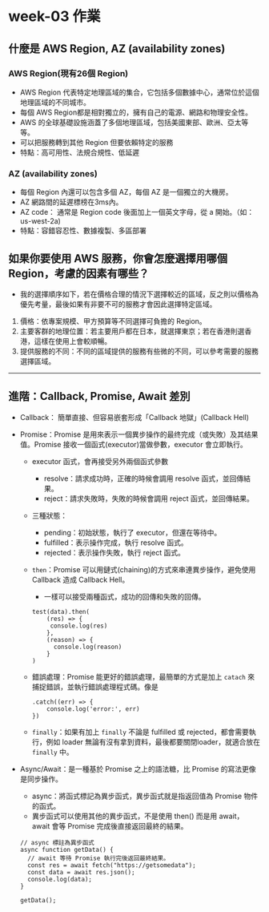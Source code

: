 # week-03 作業

## 什麼是 AWS Region, AZ (availability zones)

### AWS Region(現有26個 Region)

- AWS Region 代表特定地理區域的集合，它包括多個數據中心，通常位於這個地理區域的不同城市。
- 每個 AWS Region都是相對獨立的，擁有自己的電源、網路和物理安全性。
- AWS 的全球基礎設施涵蓋了多個地理區域，包括美國東部、歐洲、亞太等等。
- 可以把服務轉到其他 Region 但要依賴特定的服務
- 特點：高可用性、法規合規性、低延遲

### AZ (availability zones)

- 每個 Region 內還可以包含多個 AZ，每個 AZ 是一個獨立的大機房。
- AZ 網路間的延遲標榜在3ms內。
- AZ code： 通常是 Region code 後面加上一個英文字母，從 a 開始。（如：us-west-2a)
- 特點：容錯容忍性、數據複製、多區部署

## 如果你要使用 AWS 服務，你會怎麼選擇用哪個 Region，考慮的因素有哪些？

- 我的選擇順序如下，若在價格合理的情況下選擇較近的區域，反之則以價格為優先考量，最後如果有非要不可的服務才會因此選擇特定區域。

1. 價格：依專案規模、甲方預算等不同選擇可負擔的 Region。
2. 主要客群的地理位置：若主要用戶都在日本，就選擇東京；若在香港則選香港，這樣在使用上會較順暢。
3. 提供服務的不同：不同的區域提供的服務有些微的不同，可以參考需要的服務選擇區域。

---

## 進階：Callback, Promise, Await 差別

- Callback： 簡單直接、但容易嵌套形成「Callback 地獄」(Callback Hell)
- Promise：Promise 是用來表示一個異步操作的最终完成（或失敗）及其结果值。Promise 接收一個函式(executor)當做參數，executor 會立即執行。

  - executor 函式，會再接受另外兩個函式參數
    - resolve：請求成功時，正確的時候會調用 resolve 函式，並回傳結果。
    - reject：請求失敗時，失敗的時候會調用 reject 函式，並回傳結果。
  - 三種狀態：
    - pending：初始狀態，執行了 executor，但還在等待中。
    - fulfilled：表示操作完成，執行 resolve 函式。
    - rejected：表示操作失敗，執行 reject 函式。
  - `then`：Promise 可以用鏈式(chaining)的方式來串連異步操作，避免使用 Callback 造成 Callback Hell。

    - 一樣可以接受兩種函式，成功的回傳和失敗的回傳。

    ```
    test(data).then(
        (res) => {
         console.log(res)
        },
        (reason) => {
          console.log(reason)
        }
    )
    ```

  - 錯誤處理：Promise 能更好的錯誤處理，最簡單的方式是加上 `catach` 來捕捉錯誤，並執行錯誤處理程式碼。像是

    ```
    .catch((err) => {
        console.log('error:', err)
    })
    ```

  - `finally`：如果有加上 `finally` 不論是 fulfilled 或 rejected，都會需要執行，例如 loader 無論有沒有拿到資料，最後都要關閉loader，就適合放在 `finally` 中。

- Async/Await：是一種基於 Promise 之上的語法糖，比 Promise 的寫法更像是同步操作。
  - async：將函式標記為異步函式，異步函式就是指返回值為 Promise 物件的函式。
  - 異步函式可以使用其他的異步函式，不是使用 then() 而是用 await，await 會等 Promise 完成後直接返回最終的結果。
  ```
  // async 標註為異步函式
  async function getData() {
    // await 等待 Promise 執行完後返回最終結果。
    const res = await fetch("https://getsomedata");
    const data = await res.json();
    console.log(data);
  }

  getData();
  ```
